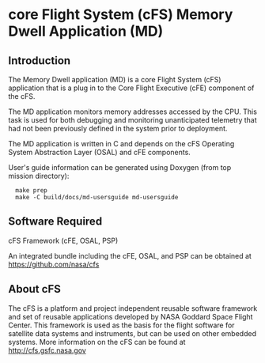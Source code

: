 # core Flight System (cFS) Memory Dwell Application (MD)

## Introduction

The Memory Dwell application (MD) is a core Flight System (cFS) application
that is a plug in to the Core Flight Executive (cFE) component of the cFS.

The MD application monitors memory addresses accessed by the CPU. This task
is used for both debugging and monitoring unanticipated telemetry that had
not been previously defined in the system prior to deployment.

The MD application is written in C and depends on the cFS Operating System
Abstraction Layer (OSAL) and cFE components. 

User's guide information can be generated using Doxygen (from top mission directory):
```
  make prep
  make -C build/docs/md-usersguide md-usersguide
```

## Software Required

cFS Framework (cFE, OSAL, PSP)

An integrated bundle including the cFE, OSAL, and PSP can
be obtained at https://github.com/nasa/cfs

## About cFS

The cFS is a platform and project independent reusable software framework and
set of reusable applications developed by NASA Goddard Space Flight Center.
This framework is used as the basis for the flight software for satellite data
systems and instruments, but can be used on other embedded systems.  More
information on the cFS can be found at http://cfs.gsfc.nasa.gov
